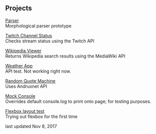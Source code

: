## Projects
<a href="http://yu2.github.io/parser/parser.html" target="_blank">Parser</a><br>
Morphological parser prototype

<a href="http://yu2.github.io/twitch/twitch.html" target="_blank">Twitch Channel Status</a><br>
Checks stream status using the Twitch API

<a href="http://yu2.github.io/wiki/wiki.html" target="_blank">Wikipedia Viewer</a><br>
Returns Wikipedia search results using the MediaWiki API

<a href="http://yu2.github.io/weather/weather.html" target="_blank">Weather App</a><br>
API test. Not working right now.

<a href="http://yu2.github.io/quote/quote2.html" target="_blank">Random Quote Machine</a><br>
Uses Andruxnet API

<a href="http://yu2.github.io/projects/home/home.html" target="_blank">Mock Console</a><br>
Overrides default console.log to print onto page; for testing purposes.

<a href="http://yu2.github.io/quote/flex.html" target="_blank">Flexbox layout test</a><br>
Trying out flexbox for the first time

last updated Nov 8, 2017
